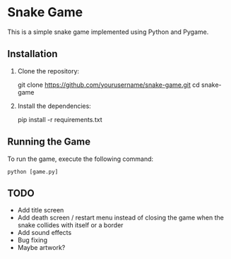 # Snake Game

This is a simple snake game implemented using Python and Pygame.

## Installation

1. Clone the repository:

    git clone https://github.com/yourusername/snake-game.git
    cd snake-game


2. Install the dependencies:

    pip install -r requirements.txt


## Running the Game

To run the game, execute the following command:

    python [game.py]


## TODO

- Add title screen
- Add death screen / restart menu instead of closing the game when the snake collides with itself or a border
- Add sound effects
- Bug fixing
- Maybe artwork?